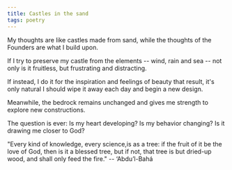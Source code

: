 ```yaml
---
title: Castles in the sand
tags: poetry
---
```


My thoughts are like castles made from sand,
while the thoughts of the Founders are what I build upon.

If I try to preserve my castle from the elements
-- wind, rain and sea --
not only is it fruitless,
but frustrating and distracting.

If instead, I do it for the inspiration
and feelings of beauty that result,
it's only natural I should wipe it away each day
and begin a new design.

Meanwhile, the bedrock remains unchanged
and gives me strength to explore new constructions.

The question is ever: Is my heart developing?
Is my behavior changing?
Is it drawing me closer to God?

"Every kind of knowledge, every science,is as a tree:
if the fruit of it be the love of God,
then is it a blessed tree,
but if not, that tree is but dried-up wood,
and shall only feed the fire." -- ‘Abdu’l-Bahá
